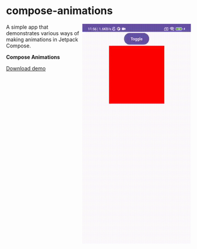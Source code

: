 # compose-animations

<img align="right" width="296" height="600"  src="https://github.com/raheemadamboev/compose-animations/blob/master/banner.gif" />

A simple app that demonstrates various ways of making animations in Jetpack Compose.

**Compose Animations**

<a href="https://github.com/raheemadamboev/compose-animations/blob/master/app-debug.apk">Download demo</a>
